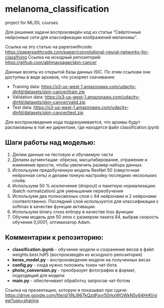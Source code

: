 # melanoma_classification
project for ML/DL courses

Для решения задачи воспроизведён код из статьи “Свёрточные нейронные сети для классификации изображений меланомы”.

Ссылка на эту статью на paperswithcode: https://paperswithcode.com/paper/convolutional-neural-networks-for-classifying
Ссылка на исходный репозиторий: https://github.com/abhinavsagar/skin-cancer

Данные возяты из открытой базы данных ISIC. По этим ссылкам они доступны в виде архивов, что ускоряет скачивание:
- Training data: https://s3-us-west-1.amazonaws.com/udacity-dlnfd/datasets/skin-cancer/train.zip
- Validation data: https://s3-us-west-1.amazonaws.com/udacity-dlnfd/datasets/skin-cancer/valid.zip
- Test data: https://s3-us-west-1.amazonaws.com/udacity-dlnfd/datasets/skin-cancer/test.zip

Для воспроизведения кода подразумевается, что архивы будут распакованы в той же директоии, где находится файл classification.ipynb

## Шаги работы над моделью:

1) Делим данные на тестовую и обучаемую части
2) Делаем аугментации: обрезка, масштабирование, отражение и изменение яркости, чтобы увеличить размер набора данных.
3) Используем предобученную модель ResNet 50 (сверточная нейронная сеть) и делаем тонкую настройку последних нескольких слоёв.
4) Используем  50 % исключение (dropout) и пакетную нормализацию (batch normalization) для уменьшения переобучения
5) Используем два полносвязных слоя с 64 нейронами и 2 нейронами соответственно. Последний слой используется для классификации с softmax в качестве функции активации.
6) Используем binary cross entropy в качестве loss функции
7) Обучим модель для 50 эпох с размером пакета 64, выбрав скорость обучения 0,0001, оптимизатор Adam.

## Комментарии к репозиторию:

- **classification.ipynb** - обучение модели и сохранение весов в файл weights.best.hdf5 (воспроизведён из исходного репозитория)
- **keras_model.py** - воспроизведение модели на полученных весах
- **config.py** - сюда нужно положить токен чат-бота
- **photo_conversion.py** - преобразует фотографии в формат, подходящий для модели
- **main.py** - обеспечивает обработку запросов чат-ботом

Ссылка на презентацию, которую я показывал при сдаче: https://drive.google.com/file/d/1jNJ967kQzdFqvr50rkxWOWkN5y64HrKl/view?usp=sharing
